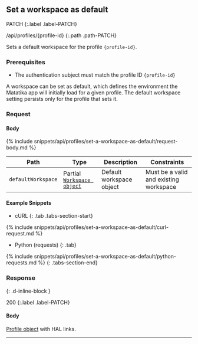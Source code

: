 ## Set a workspace as default

PATCH
{:.label .label-PATCH}

/api/profiles/{profile-id}
{:.path .path-PATCH}

Sets a default workspace for the profile `{profile-id}`.

### Prerequisites

- The authentication subject must match the profile ID `{profile-id}`

A workspace can be set as default, which defines the environment the Matatika app will initially load for a given profile. The default workspace setting persists only for the profile that sets it.

### Request

#### Body

{% include snippets/api/profiles/set-a-workspace-as-default/request-body.md %}

Path | Type | Description | Constraints
---- | ---- | ----------- | -----------
`defaultWorkspace` | Partial [`Workspace object`](workspaces#workspace-object) | Default workspace object | Must be a valid and existing workspace

#### Example Snippets
- cURL
{: .tab .tabs-section-start}

{% include snippets/api/profiles/set-a-workspace-as-default/curl-request.md %}

- Python (requests)
{: .tab}

{% include snippets/api/profiles/set-a-workspace-as-default/python-requests.md %}
{: .tabs-section-end}

### Response
{: .d-inline-block }

200
{:.label .label-PATCH}

#### Body

[Profile object](#profile-object) with HAL links.

---
